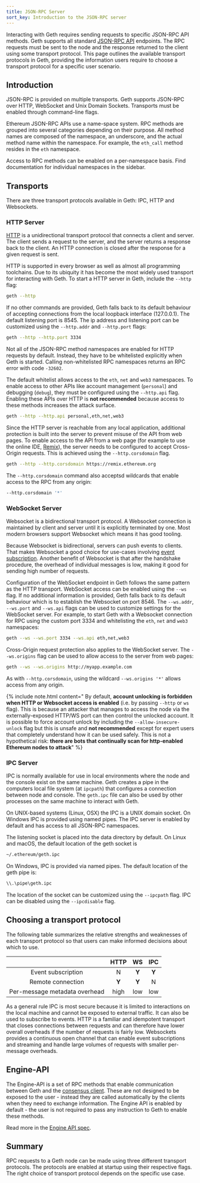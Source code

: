 ```yaml
---
title: JSON-RPC Server
sort_key: Introduction to the JSON-RPC server
---
```


Interacting with Geth requires sending requests to specific JSON-RPC API methods. Geth supports all standard [JSON-RPC API](https://github.com/ethereum/execution-apis) endpoints.
The RPC requests must be sent to the node and the response returned to the client using some transport protocol. This page outlines the available transport protocols in Geth, providing the information users require to choose a transport protocol for a specific user scenario.


## Introduction

JSON-RPC is provided on multiple transports. Geth supports JSON-RPC over HTTP, WebSocket and Unix Domain Sockets. Transports must be enabled through
command-line flags. 

Ethereum JSON-RPC APIs use a name-space system. RPC methods are grouped into several categories depending on their purpose. All method names are composed of
the namespace, an underscore, and the actual method name within the namespace. For example, the `eth_call` method resides in the `eth` namespace.

Access to RPC methods can be enabled on a per-namespace basis. Find documentation for individual namespaces in the sidebar.

## Transports

There are three transport protocols available in Geth: IPC, HTTP and Websockets.

### HTTP Server

[HTTP](https://developer.mozilla.org/en-US/docs/Web/HTTP) is a unidirectional transport protocol that connects a client and server. The client sends a request to the server, and the server returns a response back to the client. An HTTP connection is closed after the response for a given request is sent.

HTTP is supported in every browser as well as almost all programming toolchains. Due to its ubiquity it has become the most widely used transport for interacting with Geth. To start a HTTP server in Geth, include the `--http` flag:

```sh
geth --http
```

If no other commands are provided, Geth falls back to its default behaviour of accepting connections from the local loopback interface (127.0.0.1). The default listening port is 8545. The ip address and listening port can be customized using the `--http.addr` and `--http.port` flags:

```sh
geth --http --http.port 3334
```

Not all of the JSON-RPC method namespaces are enabled for HTTP requests by default. Instead, they have to be whitelisted explicitly when Geth is started. Calling non-whitelisted RPC namespaces returns an RPC error with code `-32602`.

The default whitelist allows access to the `eth`, `net` and `web3` namespaces. To enable access to other APIs like account management (`personal`) and debugging (`debug`), they must be configured using the `--http.api` flag. Enabling these APIs over HTTP is **not recommended** because access to these methods increases the attack surface.

```sh
geth --http --http.api personal,eth,net,web3
```

Since the HTTP server is reachable from any local application, additional protection is built into the server to prevent misuse of the API from web pages. To enable access to the API from a web page (for example to use the online IDE, [Remix](https://remix.ethereum.org)), the server needs to be configured to accept Cross-Origin requests. This is achieved using the `--http.corsdomain` flag. 

```sh
geth --http --http.corsdomain https://remix.ethereum.org
```

The `--http.corsdomain` command also acceptsd wildcards that enable access to the RPC from any origin:

```sh
--http.corsdomain '*'
```

### WebSocket Server

Websocket is a bidirectional transport protocol. A Websocket connection is maintained by client and server until it is explicitly terminated by one. Most modern browsers support Websocket which means it has good tooling.

Because Websocket is bidirectional, servers can push events to clients. That makes Websocket a good choice for use-cases involving [event subscription](https://geth.ethereum.org/docs/rpc/pubsub). Another benefit of Websocket is that after the handshake procedure, the overhead of individual messages is low,
making it good for sending high number of requests.

Configuration of the WebSocket endpoint in Geth follows the same pattern as the HTTP transport. WebSocket access can be enabled using the `--ws` flag. If no additional information is provided, Geth falls back to its default behaviour which is to establish the Websocket on port 8546. The `--ws.addr`, `--ws.port` and `--ws.api` flags can be used to customize settings for the WebSocket server. For example, to start Geth with a Websocket connection for RPC using
the custom port 3334 and whitelisting the `eth`, `net` and `web3` namespaces:

```sh
geth --ws --ws.port 3334 --ws.api eth,net,web3
```

Cross-Origin request protection also applies to the WebSocket server. The `--ws.origins` flag can be used to allow access to the server from web pages:

```sh
geth --ws --ws.origins http://myapp.example.com
```

As with `--http.corsdomain`, using the wildcard `--ws.origins '*'` allows access from any origin.

{% include note.html content=" By default, **account unlocking is forbidden when HTTP or Websocket access is enabled** (i.e. by passing `--http` or `ws` flag). This is because an attacker that manages to access the node via the externally-exposed HTTP/WS port can then control the unlocked account. It is possible to force account unlock by including the `--allow-insecure-unlock` flag but this is unsafe and **not recommended** except for expert users that completely understand how it can be used safely. This is not a hypothetical risk: **there are bots that continually scan for http-enabled Ethereum nodes to attack**" %}


### IPC Server

IPC is normally available for use in local environments where the node and the console exist on the same machine. Geth creates a pipe in the computers local file system (at `ipcpath`) that configures a connection between node and console. The `geth.ipc` file can also be used by other processes on the same machine to interact with Geth.

On UNIX-based systems (Linux, OSX) the IPC is a UNIX domain socket. On Windows IPC is provided using named pipes. The IPC server is enabled by default and has access to all JSON-RPC namespaces.

The listening socket is placed into the data directory by default. On Linux and macOS, the default location of the geth socket is

```sh
~/.ethereum/geth.ipc
```

On Windows, IPC is provided via named pipes. The default location of the geth pipe is:

```sh
\\.\pipe\geth.ipc
```

The location of the socket can be customized using the `--ipcpath` flag. IPC can be disabled
using the `--ipcdisable` flag.

## Choosing a transport protocol

The following table summarizes the relative strengths and weaknesses of each transport protocol so that users can make informed decisions about which to use.

|                                     |     HTTP    |     WS   |   IPC   |
| :----------------------------------:|:-----------:|:--------:|:-------:|
| Event subscription                  |      N      |   **Y**  |   **Y** |
| Remote connection                   |    **Y**    |   **Y**  |     N   |
| Per-message metadata overhead       |     high    |    low   |    low  |

As a general rule IPC is most secure because it is limited to interactions on the local machine and cannot be exposed to external traffic. It can also be used
to subscribe to events. HTTP is a familiar and idempotent transport that closes connections between requests and can therefore have lower overall overheads if the number of requests is fairly low. Websockets provides a continuous open channel that can enable event subscriptions and streaming and handle large volumes of requests with smaller per-message overheads.

## Engine-API

The Engine-API is a set of RPC methods that enable communication between Geth and the [consensus client](/docs/getting_started/consensus-clients.md). These are not designed to be exposed to the user - instead they are called automatically by the clients when they need to exchange information. The Engine API is enabled by default - the user is not required to pass any instruction to Geth to enable these methods.

Read more in the [Engine API spec](https://github.com/ethereum/execution-apis/blob/main/src/engine/specification.md).


## Summary

RPC requests to a Geth node can be made using three different transport protocols. The protocols are enabled at startup using their respective flags. The right choice of transport protocol depends on the specific use case.
